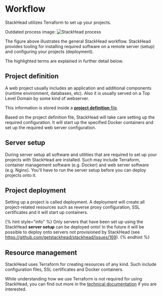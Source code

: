 # Workflow

StackHead utilizes Terraform to set up your projects.

Outdated process image:
![StackHead process](../.gitbook/assets/stackhead-process.png)

The figure above illustrates the general StackHead workflow.
StackHead provides tooling for installing required software on a remote server \(setup\) and configuring your projects \(deployment\).

The highlighted terms are explained in further detail below.

## Project definition

A web project usually includes an application and additional components \(runtime environment, databases, etc\). Also it is usually served on a Top Level Domain by some kind of webserver.

This information is stored inside a [**project definition** file](project-definition.md).

Based on the project definition file, StackHead will take care setting up the required configuration. It will start up the specified Docker containers and set up the required web server configuration.

## Server setup

During server setup all software and utilities that are required to set up your projects with StackHead are installed.
Such may include Terraform, container management software \(e.g. Docker\) and web server software \(e.g. Nginx\). You'll have to run the server setup before you can deploy projects onto it.

## Project deployment

Setting up a project is called deployment.
A deployment will create all project-related resources such as reverse proxy configuration, SSL certificates and it will start up containers.

{% hint style="info" %}
Only servers that have been set up using the StackHead **server setup** can be deployed onto!
In the future it will be possible to deploy onto servers not provisioned by StackHead (see https://github.com/getstackhead/stackhead/issues/169).
{% endhint %}

## Resource management

StackHead uses Terraform for creating resources of any kind. Such include configuration files, SSL certificates and Docker containers.

While understanding how we use Terraform is not required for using StackHead, you can find out more in the [technical documentation](../technical-documentation/terraform.md) if you are interested.

